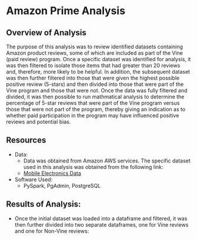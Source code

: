 # Amazon Prime Analysis
##  Overview of Analysis
The purpose of this analysis was to review identified datasets containing Amazon product reviews, some of which are included as part of the Vine (paid review) program.  Once a specific dataset was identified for analysis, it was then filtered to isolate those items that had greater than 20 reviews and, therefore, more likely to be helpful.  In addition, the subsequent dataset was then further filtered into those that were given the highest possible positive review (5-stars) and then divided into those that were part of the Vine program and those that were not.  Once the data was fully filtered and divided, it was then possible to run mathmatical analysis to determine the percentage of 5-star reviews that were part of the Vine program versus those that were not part of the program, thereby giving an indication as to whether paid participation in the program may have influenced positive reviews and potential bias.

##  Resources
* Data:
  * Data was obtained from Amazon AWS services.  The specific dataset used in this analysis was obtained from the following link:
  *  [Mobile Electronics Data](https://s3.amazonaws.com/amazon-reviews-pds/tsv/amazon_reviews_us_Mobile_Electronics_v1_00.tsv.gz)
* Software Used:
  *  PySpark, PgAdmin, PostgreSQL

##  Results of Analysis:
*  Once the initial dataset was loaded into a dataframe and filtered, it was then further divided into two separate dataframes, one for Vine reviews and one for Non-Vine reviews:


